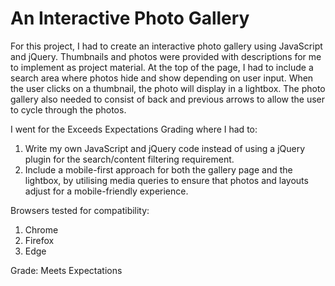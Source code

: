 # An Interactive Photo Gallery 

For this project, I had to create an interactive photo gallery using JavaScript and jQuery. Thumbnails and photos were provided with descriptions for me to implement as project material. At the top of the page, I had to include a search area where photos hide and show depending on user input. When the user clicks on a thumbnail, the photo will display in a lightbox. The photo gallery also needed to consist of back and previous arrows to allow the user to cycle through the photos. 

I went for the Exceeds Expectations Grading where I had to: 

1. Write my own JavaScript and jQuery code instead of using a jQuery plugin for the search/content filtering requirement.
2. Include a mobile-first approach for both the gallery page and the lightbox, by utilising media queries to ensure that photos and layouts adjust for a mobile-friendly experience. 

Browsers tested for compatibility: 

1. Chrome
2. Firefox
3. Edge

Grade: Meets Expectations